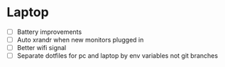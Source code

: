 # Laptop

- [ ] Battery improvements
- [ ] Auto xrandr when new monitors plugged in
- [ ] Better wifi signal 
- [ ] Separate dotfiles for pc and laptop by env variables not git branches